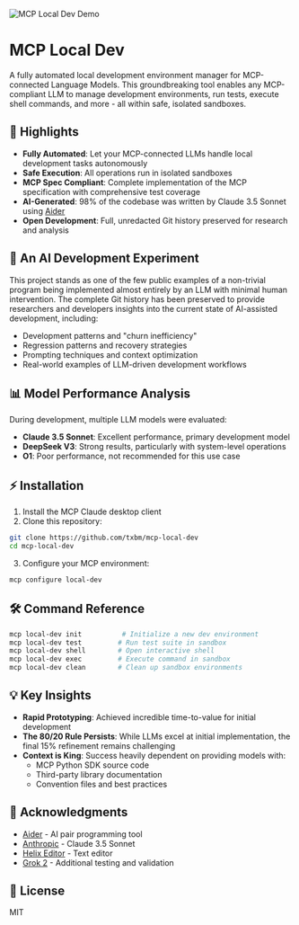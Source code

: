 ![MCP Local Dev Demo](placeholder-for-demo.gif)

# MCP Local Dev

A fully automated local development environment manager for MCP-connected Language Models. This groundbreaking tool enables any MCP-compliant LLM to manage development environments, run tests, execute shell commands, and more - all within safe, isolated sandboxes.

## 🚀 Highlights

- **Fully Automated**: Let your MCP-connected LLMs handle local development tasks autonomously
- **Safe Execution**: All operations run in isolated sandboxes
- **MCP Spec Compliant**: Complete implementation of the MCP specification with comprehensive test coverage
- **AI-Generated**: 98% of the codebase was written by Claude 3.5 Sonnet using [Aider](https://github.com/paul-gauthier/aider)
- **Open Development**: Full, unredacted Git history preserved for research and analysis

## 🤖 An AI Development Experiment

This project stands as one of the few public examples of a non-trivial program being implemented almost entirely by an LLM with minimal human intervention. The complete Git history has been preserved to provide researchers and developers insights into the current state of AI-assisted development, including:

- Development patterns and "churn inefficiency"
- Regression patterns and recovery strategies
- Prompting techniques and context optimization
- Real-world examples of LLM-driven development workflows

## 📊 Model Performance Analysis

During development, multiple LLM models were evaluated:

- **Claude 3.5 Sonnet**: Excellent performance, primary development model
- **DeepSeek V3**: Strong results, particularly with system-level operations
- **O1**: Poor performance, not recommended for this use case

## ⚡️ Installation

1. Install the MCP Claude desktop client
2. Clone this repository:
```bash
git clone https://github.com/txbm/mcp-local-dev
cd mcp-local-dev
```
3. Configure your MCP environment:
```bash
mcp configure local-dev
```

## 🛠 Command Reference

```bash
mcp local-dev init          # Initialize a new dev environment
mcp local-dev test         # Run test suite in sandbox
mcp local-dev shell        # Open interactive shell
mcp local-dev exec         # Execute command in sandbox
mcp local-dev clean        # Clean up sandbox environments
```

## 💡 Key Insights

- **Rapid Prototyping**: Achieved incredible time-to-value for initial development
- **The 80/20 Rule Persists**: While LLMs excel at initial implementation, the final 15% refinement remains challenging
- **Context is King**: Success heavily dependent on providing models with:
  - MCP Python SDK source code
  - Third-party library documentation
  - Convention files and best practices

## 🤝 Acknowledgments

- [Aider](https://github.com/paul-gauthier/aider) - AI pair programming tool
- [Anthropic](https://www.anthropic.com) - Claude 3.5 Sonnet
- [Helix Editor](https://helix-editor.com/) - Text editor
- [Grok 2](https://grok.x.ai/) - Additional testing and validation

## 📝 License

MIT